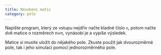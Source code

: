 ```yaml
---
title: Násobení matic
category: pole
...
```


Napište program, který ze vstupu nejdřív načte kladné číslo `n`, potom načte
dvě matice o rozměrech n×n, vynásobí je a vypíše výsledek.

<!-- SECTION -->

Matice si musíte uložit do nějakého pole. Zkuste použít jak dvourozměrné pole,
tak i jeho simulaci pomocí jednorozměrného pole.
